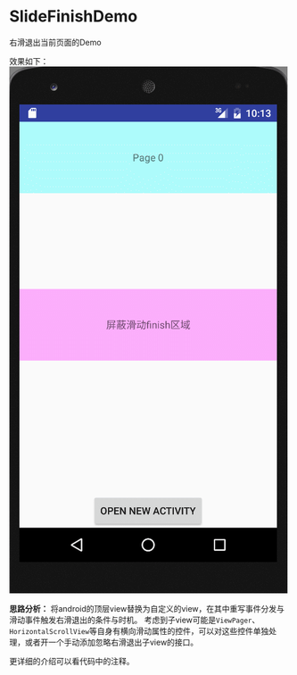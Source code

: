 # SlideFinishDemo
右滑退出当前页面的Demo

效果如下：
![](image/slide_finish.gif)

**思路分析：**
将android的顶层view替换为自定义的view，在其中重写事件分发与滑动事件触发右滑退出的条件与时机。
考虑到子view可能是`ViewPager`、`HorizontalScrollView`等自身有横向滑动属性的控件，可以对这些控件单独处理，或者开一个手动添加忽略右滑退出子view的接口。

更详细的介绍可以看代码中的注释。